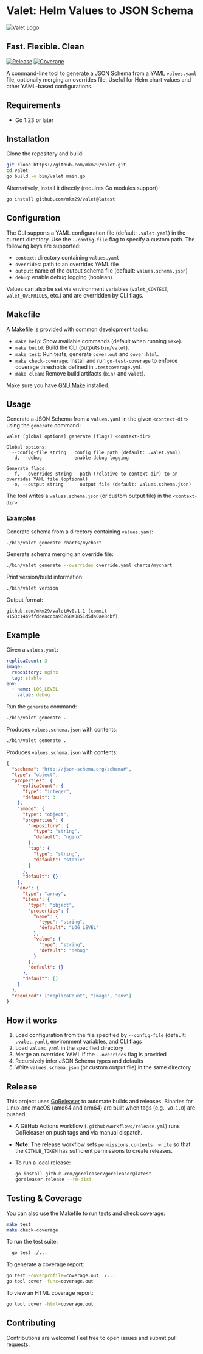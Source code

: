 # Valet: Helm Values to JSON Schema

![Valet Logo](./images/valet.png)

## Fast. Flexible. Clean

<!-- GitHub Actions release status -->
[![Release](https://github.com/mkm29/valet/actions/workflows/release.yml/badge.svg)](https://github.com/mkm29/valet/actions/workflows/release.yml)
[![Coverage](https://github.com/mkm29/valet/actions/workflows/coverage.yml/badge.svg)](https://github.com/mkm29/valet/actions/workflows/coverage.yml)

A command-line tool to generate a JSON Schema from a YAML `values.yaml` file, optionally merging an overrides file. Useful for Helm chart values and other YAML-based configurations.

## Requirements

- Go 1.23 or later

## Installation

Clone the repository and build:

  ```bash
  git clone https://github.com/mkm29/valet.git
  cd valet
  go build -o bin/valet main.go
  ```

Alternatively, install it directly (requires Go modules support):

  ```bash
  go install github.com/mkm29/valet@latest
  ```

## Configuration

The CLI supports a YAML configuration file (default: `.valet.yaml`) in the current directory. Use the `--config-file` flag to specify a custom path. The following keys are supported:

- `context`: directory containing `values.yaml`
- `overrides`: path to an overrides YAML file
- `output`: name of the output schema file (default: `values.schema.json`)
- `debug`: enable debug logging (boolean)

Values can also be set via environment variables (`valet_CONTEXT`, `valet_OVERRIDES`, etc.) and are overridden by CLI flags.

## Makefile

A Makefile is provided with common development tasks:

- `make help`: Show available commands (default when running `make`).
- `make build`: Build the CLI (outputs `bin/valet`).
- `make test`: Run tests, generate `cover.out` and `cover.html`.
- `make check-coverage`: Install and run `go-test-coverage` to enforce coverage thresholds defined in `.testcoverage.yml`.
- `make clean`: Remove build artifacts (`bin/` and `valet`).

Make sure you have [GNU Make](https://www.gnu.org/software/make/) installed.

## Usage

Generate a JSON Schema from a `values.yaml` in the given `<context-dir>` using the `generate` command:

```console
valet [global options] generate [flags] <context-dir>

Global options:
  --config-file string   config file path (default: .valet.yaml)
  -d, --debug            enable debug logging

Generate flags:
  -f, --overrides string   path (relative to context dir) to an overrides YAML file (optional)
  -o, --output string      output file (default: values.schema.json)
```

The tool writes a `values.schema.json` (or custom output file) in the `<context-dir>`.

### Examples

Generate schema from a directory containing `values.yaml`:

  ```bash
  ./bin/valet generate charts/mychart
  ```

Generate schema merging an override file:

  ```bash
  ./bin/valet generate --overrides override.yaml charts/mychart
  ```

Print version/build information:

  ```bash
  ./bin/valet version
  ```

Output format:

  ```text
  github.com/mkm29/valet@v0.1.1 (commit 9153c14b9ffddeaccba93268a0851d5da0ae8cbf)
  ```

## Example

Given a `values.yaml`:

  ```yaml
  replicaCount: 3
  image:
    repository: nginx
    tag: stable
  env:
    - name: LOG_LEVEL
      value: debug
  ```

Run the `generate` command:

  ```bash
  ./bin/valet generate .
  ```

Produces `values.schema.json` with contents:

  ```bash
  ./bin/valet generate .
  ```

Produces `values.schema.json` with contents:

  ```json
  {
    "$schema": "http://json-schema.org/schema#",
    "type": "object",
    "properties": {
      "replicaCount": {
        "type": "integer",
        "default": 3
      },
      "image": {
        "type": "object",
        "properties": {
          "repository": {
            "type": "string",
            "default": "nginx"
          },
          "tag": {
            "type": "string",
            "default": "stable"
          }
        },
        "default": {}
      },
      "env": {
        "type": "array",
        "items": {
          "type": "object",
          "properties": {
            "name": {
              "type": "string",
              "default": "LOG_LEVEL"
            },
            "value": {
              "type": "string",
              "default": "debug"
            }
          },
          "default": {}
        },
        "default": []
      }
    },
    "required": ["replicaCount", "image", "env"]
  }
  ```

## How it works

1. Load configuration from the file specified by `--config-file` (default: `.valet.yaml`), environment variables, and CLI flags
2. Load `values.yaml` in the specified directory
3. Merge an overrides YAML if the `--overrides` flag is provided
4. Recursively infer JSON Schema types and defaults
5. Write `values.schema.json` (or custom output file) in the same directory
 
## Release

This project uses [GoReleaser](https://goreleaser.com) to automate builds and releases. Binaries for Linux and macOS (amd64 and arm64) are built when tags (e.g., `v0.1.0`) are pushed.

- A GitHub Actions workflow (`.github/workflows/release.yml`) runs GoReleaser on push tags and via manual dispatch.
- **Note**: The release workflow sets `permissions.contents: write` so that the `GITHUB_TOKEN` has sufficient permissions to create releases.
- To run a local release:

  ```bash
  go install github.com/goreleaser/goreleaser@latest
  goreleaser release --rm-dist
  ```

## Testing & Coverage

You can also use the Makefile to run tests and check coverage:

  ```bash
  make test
  make check-coverage
  ```

To run the test suite:

```bash
  go test ./...
```

To generate a coverage report:

  ```bash
  go test -coverprofile=coverage.out ./...
  go tool cover -func=coverage.out
  ```

To view an HTML coverage report:

  ```bash
  go tool cover -html=coverage.out
  ```

## Contributing

Contributions are welcome! Feel free to open issues and submit pull requests.